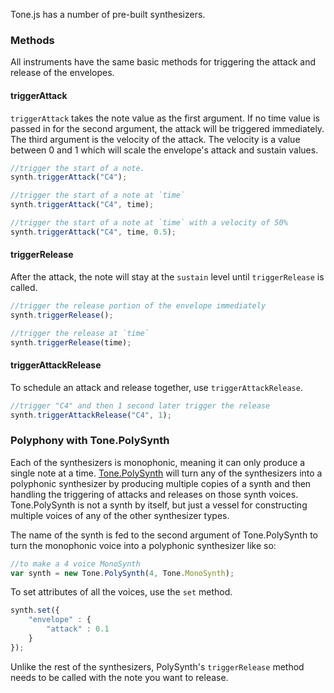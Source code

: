 Tone.js has a number of pre-built synthesizers.

### Methods

All instruments have the same basic methods for triggering the attack and release of the envelopes. 

#### triggerAttack

`triggerAttack` takes the note value as the first argument. If no time value is passed in for the second argument, the attack will be triggered immediately. The third argument is the velocity of the attack. The velocity is a value between 0 and 1 which will scale the envelope's attack and sustain values. 

```javascript
//trigger the start of a note.
synth.triggerAttack("C4");

//trigger the start of a note at `time`
synth.triggerAttack("C4", time);

//trigger the start of a note at `time` with a velocity of 50%
synth.triggerAttack("C4", time, 0.5);
```

#### triggerRelease

After the attack, the note will stay at the `sustain` level until `triggerRelease` is called. 

```javascript
//trigger the release portion of the envelope immediately
synth.triggerRelease();

//trigger the release at `time`
synth.triggerRelease(time);
```

#### triggerAttackRelease

To schedule an attack and release together, use `triggerAttackRelease`. 

```javascript
//trigger "C4" and then 1 second later trigger the release
synth.triggerAttackRelease("C4", 1);
```

### Polyphony with Tone.PolySynth

Each of the synthesizers is monophonic, meaning it can only produce a single note at a time. [Tone.PolySynth](http://tonejs.org/docs/#PolySynth) will turn any of the synthesizers into a polyphonic synthesizer by producing multiple copies of a synth and then handling the triggering of attacks and releases on those synth voices. Tone.PolySynth is not a synth by itself, but just a vessel for constructing multiple voices of any of the other synthesizer types.  

The name of the synth is fed to the second argument of Tone.PolySynth to turn the monophonic voice into a polyphonic synthesizer like so: 

```javascript
//to make a 4 voice MonoSynth
var synth = new Tone.PolySynth(4, Tone.MonoSynth);
```

To set attributes of all the voices, use the `set` method. 

```javascript
synth.set({
	"envelope" : {
		"attack" : 0.1
	}
});
```

Unlike the rest of the synthesizers, PolySynth's `triggerRelease` method needs to be called with the note you want to release. 